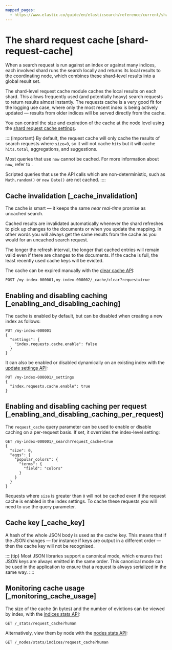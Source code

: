 ```yaml
---
mapped_pages:
  - https://www.elastic.co/guide/en/elasticsearch/reference/current/shard-request-cache.html
---
```

# The shard request cache [shard-request-cache]

When a search request is run against an index or against many indices, each involved shard runs the search locally and returns its local results to the coordinating node, which combines these shard-level results into a global result set.

The shard-level request cache module caches the local results on each shard. This allows frequently used (and potentially heavy) search requests to return results almost instantly. The requests cache is a very good fit for the logging use case, where only the most recent index is being actively updated — results from older indices will be served directly from the cache.

You can control the size and expiration of the cache at the node level using the [shard request cache settings](/reference/elasticsearch/configuration-reference/shard-request-cache-settings.md).

::::{important}
By default, the request cache will only cache the results of search requests where `size=0`, so it will not cache `hits` but it will cache `hits.total`, aggregations, and suggestions.

Most queries that use `now` cannot be cached. For more information about `now`, refer to [](/reference/elasticsearch/rest-apis/common-options.md#date-math).

Scripted queries that use the API calls which are non-deterministic, such as `Math.random()` or `new Date()` are not cached.
::::

## Cache invalidation [_cache_invalidation]

The cache is smart — it keeps the same *near real-time* promise as uncached search.

Cached results are invalidated automatically whenever the shard refreshes to pick up changes to the documents or when you update the mapping. In other words you will always get the same results from the cache as you would for an uncached search request.

The longer the refresh interval, the longer that cached entries will remain valid even if there are changes to the documents. If the cache is full, the least recently used cache keys will be evicted.

The cache can be expired manually with the [clear cache API](https://www.elastic.co/docs/api/doc/elasticsearch/operation/operation-indices-clear-cache):

```console
POST /my-index-000001,my-index-000002/_cache/clear?request=true
```

## Enabling and disabling caching [_enabling_and_disabling_caching]

The cache is enabled by default, but can be disabled when creating a new index as follows:

```console
PUT /my-index-000001
{
  "settings": {
    "index.requests.cache.enable": false
  }
}
```

It can also be enabled or disabled dynamically on an existing index with the [update settings API](https://www.elastic.co/docs/api/doc/elasticsearch/operation/operation-indices-put-settings):

```console
PUT /my-index-000001/_settings
{
  "index.requests.cache.enable": true
}
```

## Enabling and disabling caching per request [_enabling_and_disabling_caching_per_request]

The `request_cache` query parameter can be used to enable or disable caching on a per-request basis. If set, it overrides the index-level setting:

```console
GET /my-index-000001/_search?request_cache=true
{
  "size": 0,
  "aggs": {
    "popular_colors": {
      "terms": {
        "field": "colors"
      }
    }
  }
}
```

Requests where `size` is greater than `0` will not be cached even if the request cache is enabled in the index settings. To cache these requests you will need to use the query parameter.

## Cache key [_cache_key]

A hash of the whole JSON body is used as the cache key. This means that if the JSON changes — for instance if keys are output in a different order — then the cache key will not be recognised.

::::{tip}
Most JSON libraries support a canonical mode, which ensures that JSON keys are always emitted in the same order. This canonical mode can be used in the application to ensure that a request is always serialized in the same way.
::::

## Monitoring cache usage [_monitoring_cache_usage]

The size of the cache (in bytes) and the number of evictions can be viewed by index, with the [indices stats API](https://www.elastic.co/docs/api/doc/elasticsearch/operation/operation-indices-stats):

```console
GET /_stats/request_cache?human
```

Alternatively, view them by node with the [nodes stats API](https://www.elastic.co/docs/api/doc/elasticsearch/operation/operation-nodes-stats):

```console
GET /_nodes/stats/indices/request_cache?human
```